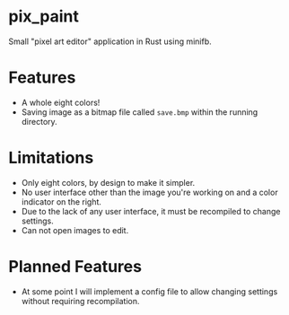 # pix_paint
Small "pixel art editor" application in Rust using minifb.

# Features
 - A whole eight colors!
 - Saving image as a bitmap file called `save.bmp` within the running directory.

# Limitations
 - Only eight colors, by design to make it simpler.
 - No user interface other than the image you're working on and a color indicator on the right.
 - Due to the lack of any user interface, it must be recompiled to change settings.
 - Can not open images to edit.

# Planned Features
 - At some point I will implement a config file to allow changing settings without requiring recompilation.

